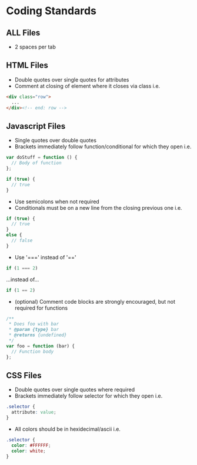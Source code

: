 # Coding Standards

## ALL Files
- 2 spaces per tab

## HTML Files
- Double quotes over single quotes for attributes
- Comment at closing of element where it closes via class i.e.
```HTML
<div class="row">
  ...
</div><!-- end: row -->
```

## Javascript Files
- Single quotes over double quotes
- Brackets immediately follow function/conditional for which they open i.e.
```JavaScript
var doStuff = function () {
  // Body of function
};

if (true) {
  // true
}
```
- Use semicolons when not required
- Conditionals must be on a new line from the closing previous one i.e.
```Javascript
if (true) {
  // true
}
else {
  // false
}
```
- Use '===' instead of '=='
```JavaScript
if (1 === 2)
```
...instead of...
```JavaScript
if (1 == 2)
```
- (optional) Comment code blocks are strongly encouraged, but not required for functions
```JavaScript
/**
 * Does foo with bar
 * @param {type} bar 
 * @returns {undefined}
 */
var foo = function (bar) {
  // Function body
};
```

## CSS Files
- Double quotes over single quotes where required
- Brackets immediately follow selector for which they open i.e.
```CSS
.selector {
  attribute: value;
}
```
- All colors should be in hexidecimal/ascii i.e.
```CSS
.selector {
  color: #FFFFFF;
  color: white;
}
```
